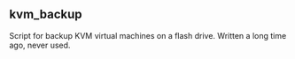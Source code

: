 ## kvm_backup
Script for backup KVM virtual machines on a flash drive. Written a long time ago, never used. 
